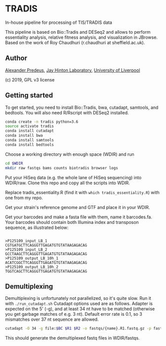 # TRADIS
In-house pipeline for processing of TIS/TRADIS data

This pipeline is based on Bio::Tradis and DESeq2 and allows to perform essentiality analysis, relative fitness analysis, and visualization in JBrowse. Based on the work of Roy Chaudhuri (r.chaudhuri at sheffield.ac.uk). 

## Author
[Alexander Predeus](https://www.researchgate.net/profile/Alexander_Predeus), [Jay Hinton Laboratory](http://www.hintonlab.com/), [University of Liverpool](https://www.liverpool.ac.uk/)

(c) 2019, GPL v3 license

## Getting started 

To get started, you need to install Bio::Tradis, bwa, cutadapt, samtools, and bedtools. You will also need R/Rscript with DESeq2 installed. 

```bash 
conda create -n tradis python=3.6
source activate tradis
conda install cutadapt
conda install bwa 
conda install samtools 
conda install bedtools
```

Choose a working directory with enough space (WDIR) and run 
```bash 
cd $WDIR
mkdir raw fastqs bams counts biotradis browser logs 
```

Put your HiSeq data (e.g. the whole lane of HiSeq sequencing) into WDIR/raw. Clone this repo and copy all the scripts into WDIR. 

Replace tradis_essentiality.R (find it with `which tradis_essentiality.R`) with one from my repo. 

Get your strain's reference genome and GTF and place it in your WDIR. 

Get your barcodes and make a fasta file with them, name it barcodes.fa. Your barcodes should contain both Illumina index and transposon sequence, as illustrated below: 

<IMG> 

~~~barcodes.fa
>P125109_input_LB_1
CGTGATGCTTCAGGGTTGAGATGTGTATAAGAGACAG
>P125109_input_LB_2
GCCTAAGCTTCAGGGTTGAGATGTGTATAAGAGACAG
>P125109_output_LB_10h_1
ACATCGGCTTCAGGGTTGAGATGTGTATAAGAGACAG
>P125109_output_LB_10h_2
TGGTCAGCTTCAGGGTTGAGATGTGTATAAGAGACAG
~~~

## Demultiplexing

Demultiplexing is unfortunately not parallelized, so it's quite slow. Run it with 
`./run_cutadapt.sh` 
Cutadapt options used are as follows. Adapter is expected on the 5' (-g), and at least 34 nt have to be matched (otherwise you get garbage matches of e.g. 3 nt). Default error rate is 0.1, so 3 mismatches over 37 nt sequence are allowed. 

```bash
cutadapt -O 34 -g file:$BC $R1 $R2 -o fastqs/{name}.R1.fastq.gz -p fastqs/{name}.R2.fastq.gz --discard-untrimmed
```

This should generate the demultiplexed fastq files in WDIR/fastqs. 
